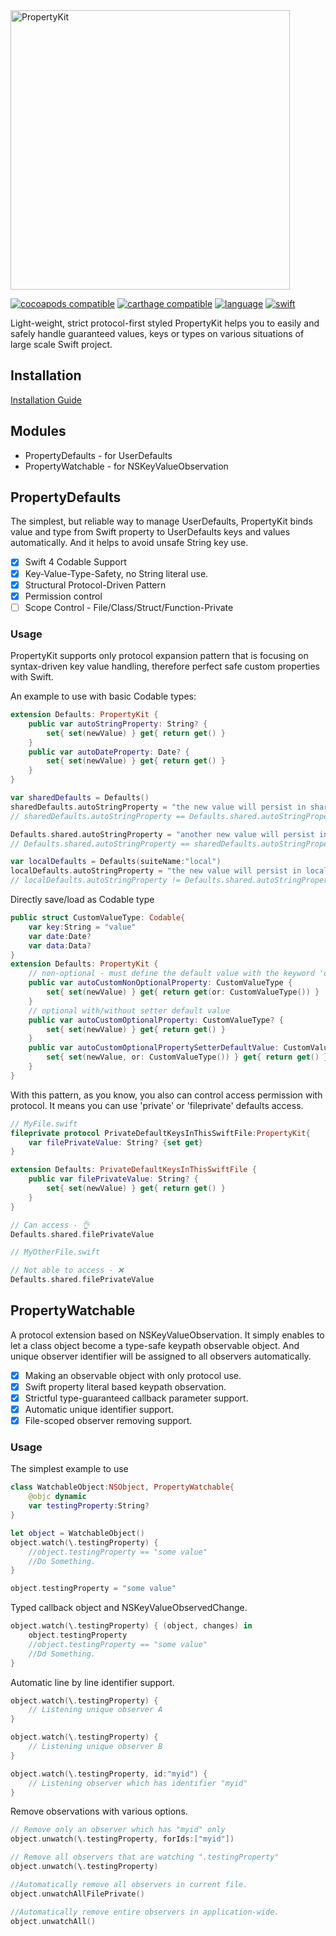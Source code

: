 <img width="447" alt="PropertyKit" src="https://github.com/metasmile/PropertyKit/raw/master/title.png?raw=true">


[![cocoapods compatible](https://img.shields.io/badge/cocoapods-compatible-brightgreen.svg)](https://cocoapods.org/pods/PropertyKit)
[![carthage compatible](https://img.shields.io/badge/carthage-compatible-brightgreen.svg)](https://github.com/Carthage/Carthage)
[![language](https://img.shields.io/badge/spm-compatible-brightgreen.svg)](https://swift.org)
[![swift](https://img.shields.io/badge/swift-4.0+-orange.svg)](https://github.com/metasmile/PropertyKit/releases)

Light-weight, strict protocol-first styled PropertyKit helps you to easily and safely handle guaranteed values, keys or types on various situations of large scale Swift project.

## Installation

[Installation Guide](https://github.com/metasmile/PropertyKit/blob/master/INSTALL.md)

## Modules

- PropertyDefaults - for UserDefaults
- PropertyWatchable - for NSKeyValueObservation

## PropertyDefaults

The simplest, but reliable way to manage UserDefaults, PropertyKit binds value and type from Swift property to  UserDefaults keys and values automatically. And it helps to avoid unsafe String key use.

- [x] Swift 4 Codable Support
- [x] Key-Value-Type-Safety, no String literal use.
- [x] Structural Protocol-Driven Pattern
- [x] Permission control
- [ ] Scope Control - File/Class/Struct/Function-Private

### Usage

PropertyKit supports only protocol expansion pattern that is focusing on syntax-driven key value handling, therefore perfect safe custom properties with Swift.

An example to use with basic Codable types:
```swift
extension Defaults: PropertyKit {
    public var autoStringProperty: String? {
        set{ set(newValue) } get{ return get() }
    }
    public var autoDateProperty: Date? {
        set{ set(newValue) } get{ return get() }
    }
}

var sharedDefaults = Defaults()
sharedDefaults.autoStringProperty = "the new value will persist in shared scope"
// sharedDefaults.autoStringProperty == Defaults.shared.autoStringProperty

Defaults.shared.autoStringProperty = "another new value will persist in shared scope"
// Defaults.shared.autoStringProperty == sharedDefaults.autoStringProperty

var localDefaults = Defaults(suiteName:"local")
localDefaults.autoStringProperty = "the new value will persist in local scope"
// localDefaults.autoStringProperty != Defaults.shared.autoStringProperty
```

Directly save/load as Codable type
```swift
public struct CustomValueType: Codable{
    var key:String = "value"
    var date:Date?
    var data:Data?
}
extension Defaults: PropertyKit {
    // non-optional - must define the default value with the keyword 'or'
    public var autoCustomNonOptionalProperty: CustomValueType {
        set{ set(newValue) } get{ return get(or: CustomValueType()) }
    }
    // optional with/without setter default value
    public var autoCustomOptionalProperty: CustomValueType? {
        set{ set(newValue) } get{ return get() }
    }
    public var autoCustomOptionalPropertySetterDefaultValue: CustomValueType? {
        set{ set(newValue, or: CustomValueType()) } get{ return get() }
    }
}
```

With this pattern, as you know, you also can control access permission with protocol. It means you can use 'private' or 'fileprivate' defaults access.

```swift
// MyFile.swift
fileprivate protocol PrivateDefaultKeysInThisSwiftFile:PropertyKit{
    var filePrivateValue: String? {set get}
}

extension Defaults: PrivateDefaultKeysInThisSwiftFile {
    public var filePrivateValue: String? {
        set{ set(newValue) } get{ return get() }
    }
}

// Can access - 👌
Defaults.shared.filePrivateValue
```

```swift
// MyOtherFile.swift

// Not able to access - ❌
Defaults.shared.filePrivateValue
```


## PropertyWatchable

A protocol extension based on NSKeyValueObservation. It simply enables to let a class object become a type-safe keypath observable object. And unique observer identifier will be assigned to all observers automatically.

- [x] Making an observable object with only protocol use.
- [x] Swift property literal based keypath observation.
- [x] Strictful type-guaranteed callback parameter support.
- [x] Automatic unique identifier support.
- [x] File-scoped observer removing support.

### Usage

The simplest example to use
```swift
class WatchableObject:NSObject, PropertyWatchable{
    @objc dynamic
    var testingProperty:String?
}

let object = WatchableObject()
object.watch(\.testingProperty) {
    //object.testingProperty == "some value"
    //Do Something.
}

object.testingProperty = "some value"
```

Typed callback object and NSKeyValueObservedChange<Value>.
```swift
object.watch(\.testingProperty) { (object, changes) in
    object.testingProperty
    //object.testingProperty == "some value"
    //Dd Something.
}
```

Automatic line by line identifier support.
```swift
object.watch(\.testingProperty) {
    // Listening unique observer A
}

object.watch(\.testingProperty) {
    // Listening unique observer B
}

object.watch(\.testingProperty, id:"myid") {
    // Listening observer which has identifier "myid"
}
```

Remove observations with various options.

```swift
// Remove only an observer which has "myid" only
object.unwatch(\.testingProperty, forIds:["myid"])

// Remove all observers that are watching ".testingProperty"
object.unwatch(\.testingProperty)

//Automatically remove all observers in current file.
object.unwatchAllFilePrivate()

//Automatically remove entire observers in application-wide.
object.unwatchAll()
```
